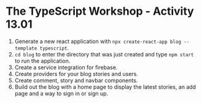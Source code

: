 # The TypeScript Workshop - Activity 13.01

1. Generate a new react application with `npx create-react-app blog --template typescript`.
2. `cd blog` to enter the directory that was just created and type `npm start` to run the application.
3. Create a service integration for firebase.
4. Create providers for your blog stories and users.
5. Create comment, story and navbar components.
6. Build out the blog with a home page to display the latest stories, an add page and a way to sign in or sign up.
